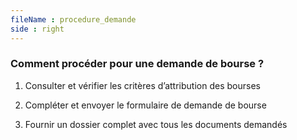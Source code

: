 ```yaml
---
fileName : procedure_demande
side : right
---
```

### Comment procéder pour une demande de bourse ?

1. Consulter et vérifier les critères d’attribution des bourses

2. Compléter et envoyer le formulaire de demande de bourse

3. Fournir un dossier complet avec tous les documents demandés

